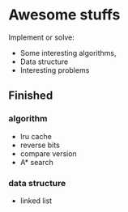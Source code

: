 # Awesome stuffs

Implement or solve:
* Some interesting algorithms, 
* Data structure
* Interesting problems

## Finished
### algorithm
* lru cache
* reverse bits
* compare version
* A* search

### data structure
* linked list
